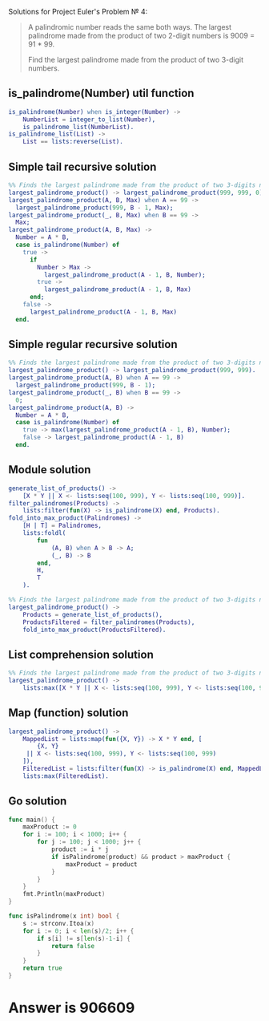 Solutions for Project Euler's Problem № 4:
> A palindromic number reads the same both ways. The largest palindrome made from the product of two
> 2-digit numbers is 9009 = 91 * 99.
>
>Find the largest palindrome made from the product of two 3-digit numbers.

## is_palindrome(Number) util function
```erlang
is_palindrome(Number) when is_integer(Number) ->
    NumberList = integer_to_list(Number),
    is_palindrome_list(NumberList).
is_palindrome_list(List) ->
    List == lists:reverse(List).
```
## Simple tail recursive solution

```erlang
%% Finds the largest palindrome made from the product of two 3-digits numbers
largest_palindrome_product() -> largest_palindrome_product(999, 999, 0).
largest_palindrome_product(A, B, Max) when A == 99 ->
  largest_palindrome_product(999, B - 1, Max);
largest_palindrome_product(_, B, Max) when B == 99 ->
  Max;
largest_palindrome_product(A, B, Max) ->
  Number = A * B,
  case is_palindrome(Number) of
    true ->
      if
        Number > Max ->
          largest_palindrome_product(A - 1, B, Number);
        true ->
          largest_palindrome_product(A - 1, B, Max)
      end;
    false ->
      largest_palindrome_product(A - 1, B, Max)
  end.
```

## Simple regular recursive solution

```erlang
%% Finds the largest palindrome made from the product of two 3-digits numbers
largest_palindrome_product() -> largest_palindrome_product(999, 999).
largest_palindrome_product(A, B) when A == 99 ->
  largest_palindrome_product(999, B - 1);
largest_palindrome_product(_, B) when B == 99 ->
  0;
largest_palindrome_product(A, B) ->
  Number = A * B,
  case is_palindrome(Number) of
    true -> max(largest_palindrome_product(A - 1, B), Number);
    false -> largest_palindrome_product(A - 1, B)
  end.
```


## Module solution
```erlang
generate_list_of_products() ->
    [X * Y || X <- lists:seq(100, 999), Y <- lists:seq(100, 999)].
filter_palindromes(Products) ->
    lists:filter(fun(X) -> is_palindrome(X) end, Products).
fold_into_max_product(Palindromes) ->
    [H | T] = Palindromes,
    lists:foldl(
        fun
            (A, B) when A > B -> A;
            (_, B) -> B
        end,
        H,
        T
    ).

%% Finds the largest palindrome made from the product of two 3-digits numbers
largest_palindrome_product() ->
    Products = generate_list_of_products(),
    ProductsFiltered = filter_palindromes(Products),
    fold_into_max_product(ProductsFiltered).
```

## List comprehension solution
```erlang
%% Finds the largest palindrome made from the product of two 3-digits numbers
largest_palindrome_product() ->
    lists:max([X * Y || X <- lists:seq(100, 999), Y <- lists:seq(100, 999), is_palindrome(X * Y)]).
```

## Map (function) solution
```erlang
largest_palindrome_product() ->
    MappedList = lists:map(fun({X, Y}) -> X * Y end, [
        {X, Y}
     || X <- lists:seq(100, 999), Y <- lists:seq(100, 999)
    ]),
    FilteredList = lists:filter(fun(X) -> is_palindrome(X) end, MappedList),
    lists:max(FilteredList).
```
## Go solution
```go
func main() {
	maxProduct := 0
	for i := 100; i < 1000; i++ {
		for j := 100; j < 1000; j++ {
			product := i * j
			if isPalindrome(product) && product > maxProduct {
				maxProduct = product
			}
		}
	}
	fmt.Println(maxProduct)
}

func isPalindrome(x int) bool {
	s := strconv.Itoa(x)
	for i := 0; i < len(s)/2; i++ {
		if s[i] != s[len(s)-1-i] {
			return false
		}
	}
	return true
}
```
# Answer is 906609